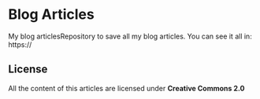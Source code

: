 # Blog Articles
My blog articlesRepository to save all my blog articles.
You can see it all in: https://

## License
All the content of this articles are licensed under **Creative Commons 2.0**
<!--stackedit_data:
eyJoaXN0b3J5IjpbLTE2MDQwOTA2MzddfQ==
-->